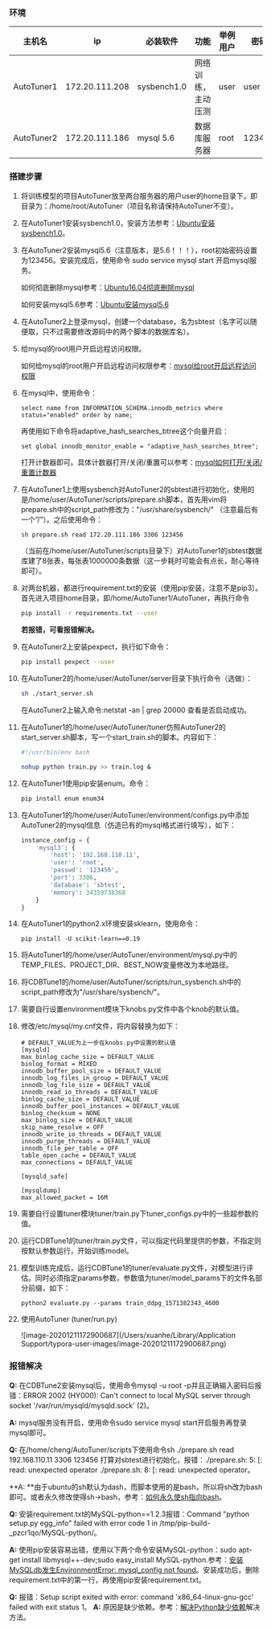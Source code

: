 ### 环境

| 主机名     | ip             | 必装软件    | 功能               | 举例用户 | 密码   | 操作系统 | Python版本 |
| ---------- | -------------- | ----------- | ------------------ | -------- | ------ | -------- | ---------- |
| AutoTuner1 | 172.20.111.208 | sysbench1.0 | 网络训练，主动压测 | user     | user   | Centos 7 | 3.6.9      |
| AutoTuner2 | 172.20.111.186 | mysql 5.6   | 数据库服务器       | root     | 123456 | Centos 7 | 3.6.9      |

### 搭建步骤

1. 将训练模型的项目AutoTuner放至两台服务器的用户user的home目录下，即目录为：/home/root/AutoTuner（项目名称请保持AutoTuner不变）。

2. 在AutoTuner1安装sysbench1.0，安装方法参考：[Ubuntu安装sysbench1.0](https://blog.csdn.net/cxin917/article/details/81557453)。

3. 在AutoTuner2安装mysql5.6（注意版本，是5.6！！！），root初始密码设置为123456。安装完成后，使用命令 sudo service mysql start 开启mysql服务。

   如何彻底删除mysql参考：[Ubuntu16.04彻底删除mysql](https://www.cnblogs.com/mjhblog/p/10499772.html)

   如何安装mysql5.6参考：[Ubuntu安装mysql5.6](https://blog.csdn.net/qq_36641556/article/details/80921737)

4. 在AutoTuner2上登录mysql，创建一个database，名为sbtest（名字可以随便取，只不过需要修改源码中的两个脚本的数据库名）。

5. 给mysql的root用户开启远程访问权限。

   如何给mysql的root用户开启远程访问权限参考：[mysql给root开启远程访问权限](https://www.cnblogs.com/goxcheer/p/8797377.html)

6. 在mysql中，使用命令：

   ```mysql
   select name from INFORMATION_SCHEMA.innodb_metrics where status="enabled" order by name; 
   ```

   再使用如下命令将adaptive_hash_searches_btree这个向量开启：

   ```mysql
   set global innodb_monitor_enable = "adaptive_hash_searches_btree";
   ```

   打开计数器即可。具体计数器打开/关闭/重置可以参考：[mysql如何打开/关闭/重置计数器](https://www.cnblogs.com/yuyutianxia/p/7747035.html)

7. 在AutoTuner1上使用sysbench对AutoTuner2的sbtest进行初始化，使用的是/home/user/AutoTuner/scripts/prepare.sh脚本，首先用vim将prepare.sh中的script_path修改为："/usr/share/sysbench/" （注意最后有一个”/”）。之后使用命令：

   ```bash
   sh prepare.sh read 172.20.111.186 3306 123456
   ```

   （当前在/home/user/AutoTuner/scripts目录下）对AutoTuner1的sbtest数据库建了8张表，每张表1000000条数据（这一步耗时可能会有点长，耐心等待即可）。

8. 对两台机器，都进行requirement.txt的安装（使用pip安装，注意不是pip3）。首先进入项目home目录，即/home/AutoTuner1/AutoTuner，再执行命令 

   ```bash
   pip install -r requirements.txt --user
   ```

   **若报错，可看报错解决。**

9. 在AutoTuner2上安装pexpect，执行如下命令：

   ```bash
   pip install pexpect --user
   ```

10. 在AutoTuner2的/home/user/AutoTuner/server目录下执行命令（选做）：

    ```bash
    sh ./start_server.sh
    ```

    在AutoTuner2上输入命令:netstat -an | grep 20000  查看是否启动成功。

12. 在AutoTuner1的/home/user/AutoTuner/tuner仿照AutoTuner2的start_server.sh脚本，写一个start_train.sh的脚本。内容如下：

    ```bash
    #!/usr/bin/env bash
    
    nohup python train.py >> train.log &
    ```

13. 在AutoTuner1使用pip安装enum。命令：

    ```bash
    pip install enum enum34
    ```

14. 在AutoTuner1的/home/user/AutoTuner/environment/configs.py中添加AutoTuner2的mysql信息（仿造已有的mysql格式进行填写），如下：

    ```python
    instance_config = {
        'mysql3': {
            'host': '192.168.110.11',
            'user': 'root',
            'passwd': '123456',
            'port': 3306,
            'database': 'sbtest',
            'memory': 34359738368
        }
    }
    ```

15. 在AutoTuner1的python2.x环境安装sklearn，使用命令：

    ```shell
    pip install -U scikit-learn==0.19
    ```
    
16. 将AutoTuner1的/home/user/AutoTuner/environment/mysql.py中的TEMP_FILES、PROJECT_DIR、BEST_NOW变量修改为本地路径。

17. 将CDBTune1的/home/user/AutoTuner/scripts/run_sysbench.sh中的script_path修改为"/usr/share/sysbench/"。

18. 需要自行设置environment模块下knobs.py文件中各个knob的默认值。

19. 修改/etc/mysql/my.cnf文件，将内容替换为如下：
    ~~~mysql
    # DEFAULT_VALUE为上一步在knobs.py中设置的默认值
    [mysqld]
    max_binlog_cache_size = DEFAULT_VALUE
    binlog_format = MIXED
    innodb_buffer_pool_size = DEFAULT_VALUE
    innodb_log_files_in_group = DEFAULT_VALUE
    innodb_log_file_size = DEFAULT_VALUE
    innodb_read_io_threads = DEFAULT_VALUE
    binlog_cache_size = DEFAULT_VALUE
    innodb_buffer_pool_instances = DEFAULT_VALUE
    binlog_checksum = NONE
    max_binlog_size = DEFAULT_VALUE
    skip_name_resolve = OFF
    innodb_write_io_threads = DEFAULT_VALUE
    innodb_purge_threads = DEFAULT_VALUE
    innodb_file_per_table = OFF
    table_open_cache = DEFAULT_VALUE
    max_connections = DEFAULT_VALUE
    
    [mysqld_safe]
    
    [mysqldump]
    max_allowed_packet = 16M
    ~~~

19. 需要自行设置tuner模块tuner/train.py下tuner_configs.py中的一些超参数的值。

20. 运行CDBTune1的tuner/train.py文件，可以指定代码里提供的参数，不指定则按默认参数运行，开始训练model。

21. 模型训练完成后，运行CDBTune1的tuner/evaluate.py文件，对模型进行评估。同时必须指定params参数，参数值为tuner/model_params下的文件名部分前缀，如下：
    ~~~shell
    python2 evaluate.py --params train_ddpg_1571382343_4600
    ~~~
    
22. 使用AutoTuner (tuner/run.py)

    ![image-20201211172900687](/Users/xuanhe/Library/Application Support/typora-user-images/image-20201211172900687.png)

### 报错解决

**Q:** 在CDBTune2安装mysql后，使用命令mysql -u root -p并且正确输入密码后报错：ERROR 2002 (HY000): Can't connect to local MySQL server through socket '/var/run/mysqld/mysqld.sock' (2)。

**A:** mysql服务没有开启，使用命令sudo service mysql start开启服务再登录mysql即可。

 

**Q:** 在/home/cheng/AutoTuner/scripts下使用命令sh ./prepare.sh read 192.168.110.11 3306 123456 打算对sbtest进行初始化，报错：./prepare.sh: 5: [: read: unexpected operator   ./prepare.sh: 8: [: read: unexpected operator。

**A: **由于ubuntu的sh默认为dash，而脚本使用的是bash，所以将sh改为bash即可。或者永久修改使得sh->bash，参考：[如何永久使sh指向bash](https://blog.csdn.net/hjxu2016/article/details/83867246)。

 

**Q:** 安装requirement.txt的MySQL-python==1.2.3报错：Command "python setup.py egg_info" failed with error code 1 in /tmp/pip-build-_pzcr1qo/MySQL-python/。

**A:** 使用pip安装容易出错，使用以下两个命令安装MySQL-python：sudo apt-get install libmysql++-dev;sudo easy_install MySQL-python.参考：[安装MySQLdb发生EnvironmentError: mysql_config not found](https://blog.csdn.net/xgocn/article/details/82893266)。安装成功后，删除requirement.txt中的第一行，再使用pip安装requirement.txt。

**Q:** 报错：Setup script exited with error: command 'x86_64-linux-gnu-gcc' failed with exit status 1。
**A:** 原因是缺少依赖。参考：[解决Python缺少依赖](https://blog.csdn.net/u012798683/article/details/88403066)解决方法。
